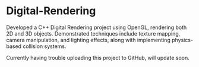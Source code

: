 # Digital-Rendering
Developed a C++ Digital Rendering project using OpenGL, rendering both 2D and 3D objects. Demonstrated techniques include texture mapping, camera manipulation, and lighting effects, along with implementing physics-based collision systems. 

Currently having trouble uploading this project to GitHub, will update soon.
